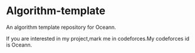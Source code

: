 # Algorithm-template
An algorithm template repository for Oceann.

If you are interested in my project,mark me in codeforces.My codeforces id is Oceann.
